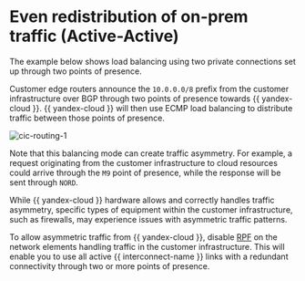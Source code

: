 # Even redistribution of on-prem traffic (Active-Active)

The example below shows load balancing using two private connections set up through two points of presence.

Customer edge routers announce the `10.0.0.0/8` prefix from the customer infrastructure over BGP through two points of presence towards {{ yandex-cloud }}. {{ yandex-cloud }} will then use ECMP load balancing to distribute traffic between those points of presence.

![cic-routing-1](../../_assets/interconnect/cic-routing-1.svg)

Note that this balancing mode can create traffic asymmetry. For example, a request originating from the customer infrastructure to cloud resources could arrive through the `M9` point of presence, while the response will be sent through `NORD`.

While {{ yandex-cloud }} hardware allows and correctly handles traffic asymmetry, specific types of equipment within the customer infrastructure, such as firewalls, may experience issues with asymmetric traffic patterns.

To allow asymmetric traffic from {{ yandex-cloud }}, disable [RPF](https://en.wikipedia.org/wiki/Reverse-path_forwarding) on the network elements handling traffic in the customer infrastructure. This will enable you to use all active {{ interconnect-name }} links with a redundant connectivity through two or more points of presence.

